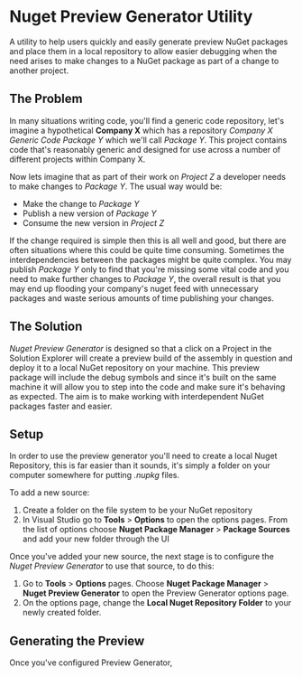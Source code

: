 # Nuget Preview Generator Utility

A utility to help users quickly and easily generate preview NuGet packages and place
them in a local repository to allow easier debugging when the need arises to make changes
to a NuGet package as part of a change to another project.

## The Problem

In many situations writing code, you'll find a generic code repository, let's imagine a hypothetical **Company X** which has a repository *Company X Generic Code Package Y* which we'll call *Package Y*. This project contains code that's reasonably generic and designed for use across a number of different projects within Company X. 

Now lets imagine that as part of their work on *Project Z* a developer needs to make changes to *Package Y*. The usual way would be:

- Make the change to *Package Y*
- Publish a new version of *Package Y* 
- Consume the new version in *Project Z*
 
If the change required is simple then this is all well and good, but there are often situations where this could be quite time consuming. Sometimes the interdependencies between the packages might be quite complex. You may publish *Package Y* only to find that you're missing some vital code and you need to make further changes to *Package Y*, the overall result is that you may end up flooding your company's nuget feed with unnecessary packages and waste serious amounts of time publishing your changes.

## The Solution

*Nuget Preview Generator* is designed so that a click on a Project in the Solution Explorer will create a preview build of the assembly in question and deploy it to a local NuGet repository on your machine. This preview package will include the debug symbols and since it's built on the same machine it will allow you to step into the code and make sure it's behaving as expected. The aim is to make working with interdependent NuGet packages faster and easier.

## Setup

In order to use the preview generator you'll need to create a local Nuget Repository, this is far easier than it sounds, it's simply a folder on your computer somewhere for putting *.nupkg* files. 

To add a new source:
1. Create a folder on the file system to be your NuGet repository 
2. In Visual Studio go to **Tools** &gt; **Options** to open the options pages. From the list of options choose **Nuget Package Manager** &gt; **Package Sources** and add your new folder through the UI

Once you've added your new source, the next stage is to configure the *Nuget Preview Generator* to use that source, to do this:

1. Go to **Tools** &gt; **Options** pages. Choose **Nuget Package Manager** &gt; **Nuget Preview Generator** to open the Preview Generator options page.
2. On the options page, change the **Local Nuget Repository Folder** to your newly created folder.

## Generating the Preview

Once you've configured Preview Generator, 


